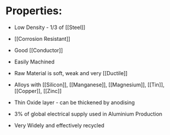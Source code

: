 # Properties:
 - Low Density - 1/3 of [[Steel]]
 - [[Corrosion Resistant]]
 - Good [[Conductor]]
 - Easily Machined
 - Raw Material is soft, weak and very [[Ductile]]
 
 - Alloys with [[Silicon]], [[Manganese]], [[Magnesium]], [[Tin]], [[Copper]], [[Zinc]]
 - Thin Oxide layer - can be thickened by anodising
 - 3% of global electrical supply used in Aluminium Production
 - Very Widely and effectively recycled